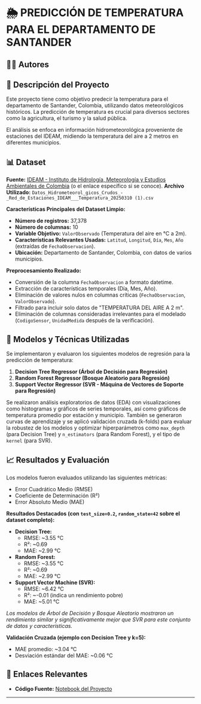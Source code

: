 # 🌦️ PREDICCIÓN DE TEMPERATURA PARA EL DEPARTAMENTO DE SANTANDER

<!-- Opcional: Banner del proyecto -->
<!-- ![Banner del Proyecto](URL_DEL_BANNER_AQUI) -->

## 🧑‍💻 Autores
<!-- - Nombre Completo - ID/Usuario -->
<!-- - Nombre Completo - ID/Usuario -->
<!-- - Nombre Completo - ID/Usuario -->
<!-- Por favor, añade los nombres de los autores aquí -->

## 🎯 Descripción del Proyecto
Este proyecto tiene como objetivo predecir la temperatura para el departamento de Santander, Colombia, utilizando datos meteorológicos históricos. La predicción de temperatura es crucial para diversos sectores como la agricultura, el turismo y la salud pública.

El análisis se enfoca en información hidrometeorológica proveniente de estaciones del IDEAM, midiendo la temperatura del aire a 2 metros en diferentes municipios.

## 📊 Dataset

**Fuente:** [IDEAM - Instituto de Hidrología, Meteorología y Estudios Ambientales de Colombia](https://www.datos.gov.co/browse?q=IDEAM&sortBy=relevance) (o el enlace específico si se conoce).
**Archivo Utilizado:** `Datos_Hidrometeorol_gicos_Crudos_-_Red_de_Estaciones_IDEAM___Temperatura_20250310 (1).csv`

**Características Principales del Dataset Limpio:**
- **Número de registros:** 37,378
- **Número de columnas:** 10
- **Variable Objetivo:** `ValorObservado` (Temperatura del aire en °C a 2m).
- **Características Relevantes Usadas:** `Latitud`, `Longitud`, `Día`, `Mes`, `Año` (extraídas de `FechaObservacion`).
- **Ubicación:** Departamento de Santander, Colombia, con datos de varios municipios.

**Preprocesamiento Realizado:**
- Conversión de la columna `FechaObservacion` a formato datetime.
- Extracción de características temporales (Día, Mes, Año).
- Eliminación de valores nulos en columnas críticas (`FechaObservacion`, `ValorObservado`).
- Filtrado para incluir solo datos de "TEMPERATURA DEL AIRE A 2 m".
- Eliminación de columnas consideradas irrelevantes para el modelado (`CodigoSensor`, `UnidadMedida` después de la verificación).

## 🧠 Modelos y Técnicas Utilizadas
Se implementaron y evaluaron los siguientes modelos de regresión para la predicción de temperatura:

1.  **Decision Tree Regressor (Árbol de Decisión para Regresión)**
2.  **Random Forest Regressor (Bosque Aleatorio para Regresión)**
3.  **Support Vector Regressor (SVR - Máquina de Vectores de Soporte para Regresión)**

Se realizaron análisis exploratorios de datos (EDA) con visualizaciones como histogramas y gráficos de series temporales, así como gráficos de temperatura promedio por estación y municipio. También se generaron curvas de aprendizaje y se aplicó validación cruzada (k-folds) para evaluar la robustez de los modelos y optimizar hiperparámetros como `max_depth` (para Decision Tree) y `n_estimators` (para Random Forest), y el tipo de `kernel` (para SVR).

## 📈 Resultados y Evaluación
Los modelos fueron evaluados utilizando las siguientes métricas:
- Error Cuadrático Medio (RMSE)
- Coeficiente de Determinación (R²)
- Error Absoluto Medio (MAE)

**Resultados Destacados (con `test_size=0.2`, `random_state=42` sobre el dataset completo):**
- **Decision Tree:**
    - RMSE: ~3.55 °C
    - R²: ~0.69
    - MAE: ~2.99 °C
- **Random Forest:**
    - RMSE: ~3.55 °C
    - R²: ~0.69
    - MAE: ~2.99 °C
- **Support Vector Machine (SVR):**
    - RMSE: ~6.42 °C
    - R²: ~-0.01 (indica un rendimiento pobre)
    - MAE: ~5.01 °C

*Los modelos de Árbol de Decisión y Bosque Aleatorio mostraron un rendimiento similar y significativamente mejor que SVR para este conjunto de datos y características.*

**Validación Cruzada (ejemplo con Decision Tree y k=5):**
- MAE promedio: ~3.04 °C
- Desviación estándar del MAE: ~0.06 °C

## 🔗 Enlaces Relevantes
- **Código Fuente:** [Notebook del Proyecto](URL_AL_NOTEBOOK_AQUI) <!-- Reemplazar con el enlace real al notebook .ipynb en GitHub o Colab -->
<!-- - **Video de Presentación:** [Presentación del Proyecto en Video](URL_DEL_VIDEO_AQUI) -->
<!-- - **Diapositivas:** [Diapositivas de la Presentación](URL_DE_LAS_DIAPOSITIVAS_AQUI) -->

---

<!-- Opcional: Cómo ejecutar el código -->
<!--
## 🚀 Cómo Empezar
1. Clona este repositorio.
2. Asegúrate de tener el archivo CSV del dataset (`Datos_Hidrometeorol_gicos_Crudos_-_Red_de_Estaciones_IDEAM___Temperatura_20250310 (1).csv`) en la ruta especificada en el notebook (por defecto, en la carpeta "Proyecto-IA" de Google Drive, o ajústalo según sea necesario).
3. Abre el notebook (`Proyecto.ipynb`) en un entorno compatible con Jupyter (como Google Colab, Jupyter Lab, VS Code).
4. Ejecuta las celdas en orden.

**Dependencias Principales:**
- pandas
- numpy
- matplotlib
- seaborn
- scikit-learn
-->
